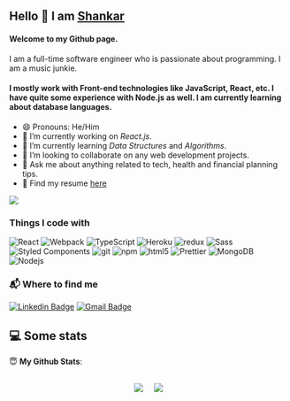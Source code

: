 ## Hello 👋 I am [Shankar](https://shankarmylsamy.netlify.app/#contact)

#### Welcome to my Github page.
 I am a full-time software engineer who is passionate about programming. I am a music junkie.
#### I mostly work with Front-end technologies like JavaScript, React, etc. I have quite some experience with Node.js as well. I am currently learning about database languages.

- 😄 Pronouns: He/Him
- 🔭 I’m currently working on *React.js*.
- 🌱 I’m currently learning *Data Structures* and *Algorithms*.
- 👯 I’m looking to collaborate on any web development projects.
- 💬 Ask me about anything related to tech, health and financial planning tips.
- 📃 Find my resume [here](https://drive.google.com/file/d/1nu5Att2TrLFBDZuW1pyXgrsZ22kbEo20/view?usp=sharing)
<!-- - 🖋️ I write tech blogs on [Medium](https://sanchithasr.medium.com/) and [DEV Community](https://dev.to/sanchithasr) -->

![](https://komarev.com/ghpvc/?username=shankarmarine)

<h3>Things I code with</h3>
<p>
  <img alt="React" src="https://img.shields.io/badge/-React-45b8d8?style=flat-square&logo=react&logoColor=white" />
  <img alt="Webpack" src="https://img.shields.io/badge/-Webpack-8DD6F9?style=flat-square&logo=webpack&logoColor=white" /> 
  <img alt="TypeScript" src="https://img.shields.io/badge/-TypeScript-007ACC?style=flat-square&logo=typescript&logoColor=white" />
  <img alt="Heroku" src="https://img.shields.io/badge/-Heroku-430098?style=flat-square&logo=heroku&logoColor=white" />
  <img alt="redux" src="https://img.shields.io/badge/-Redux-764ABC?style=flat-square&logo=redux&logoColor=white" />
  <img alt="Sass" src="https://img.shields.io/badge/-Sass-CC6699?style=flat-square&logo=sass&logoColor=white" />
  <img alt="Styled Components" src="https://img.shields.io/badge/-Styled_Components-db7092?style=flat-square&logo=styled-components&logoColor=white" />
  <img alt="git" src="https://img.shields.io/badge/-Git-F05032?style=flat-square&logo=git&logoColor=white" />
  <img alt="npm" src="https://img.shields.io/badge/-NPM-CB3837?style=flat-square&logo=npm&logoColor=white" />
  <img alt="html5" src="https://img.shields.io/badge/-HTML5-E34F26?style=flat-square&logo=html5&logoColor=white" />
  <img alt="Prettier" src="https://img.shields.io/badge/-Prettier-F7B93E?style=flat-square&logo=prettier&logoColor=white" />
  <img alt="MongoDB" src="https://img.shields.io/badge/-MongoDB-13aa52?style=flat-square&logo=mongodb&logoColor=white" />
  <img alt="Nodejs" src="https://img.shields.io/badge/-Nodejs-43853d?style=flat-square&logo=Node.js&logoColor=white" />
</p>

### 📬 Where to find me

[![Linkedin Badge](https://img.shields.io/badge/-@shankarmarine-0A64BF?style=flat-square&labelColor=000000&logo=Linkedin&link=https://www.linkedin.com/in/shankarmarine/)](https://www.linkedin.com/in/shankarmarine/)
[![Gmail Badge](https://img.shields.io/badge/-marineshankar@gmail.com-c14438?style=flat-square&labelColor=000000&logo=Gmail&link=mailto:marineshankar@gmail.com)](mailto:marineshankar@gmail.com)



## 💻 Some stats

 <summary> 😇 <b>My Github Stats</b>: </summary>
<br>
<p align = "center">
  <img src = "https://github-readme-stats.vercel.app/api?username=shankarmarine&show_icons=true&theme=radical"> &nbsp; &nbsp;
  <img src = "https://github-readme-stats.vercel.app/api/top-langs/?username=shankarmarine&layout=compact&theme=tokyonight">
</p>
